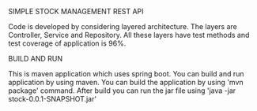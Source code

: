 SIMPLE STOCK MANAGEMENT REST API


Code is developed by considering layered architecture. The layers are Controller, Service and Repository.
All these layers have test methods and test coverage of application is 96%.

BUILD AND RUN

This is maven application which uses spring boot. You can build and run application by using maven.
You can build the application by using 'mvn package' command.
After build you can run the jar file using 'java -jar stock-0.0.1-SNAPSHOT.jar' 


